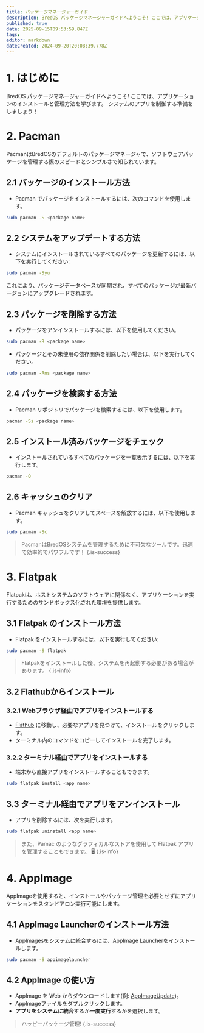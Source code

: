 ```yaml
---
title: パッケージマネージャーガイド
description: BredOS パッケージマネージャーガイドへようこそ! ここでは、アプリケーションのインストールと管理方法を学びます。
published: true
date: 2025-09-15T09:53:59.847Z
tags:
editor: markdown
dateCreated: 2024-09-20T20:08:39.778Z
---
```


# 1. はじめに

BredOS パッケージマネージャーガイドへようこそ! ここでは、アプリケーションのインストールと管理方法を学びます。 システムのアプリを制御する準備をしましょう！

# 2. Pacman

PacmanはBredOSのデフォルトのパッケージマネージャで、ソフトウェアパッケージを管理する際のスピードとシンプルさで知られています。

## 2.1 パッケージのインストール方法

- Pacman でパッケージをインストールするには、次のコマンドを使用します。

```bash
sudo pacman -S <package name>
```

## 2.2 システムをアップデートする方法

- システムにインストールされているすべてのパッケージを更新するには、以下を実行してください:

```bash
sudo pacman -Syu
```

これにより、パッケージデータベースが同期され、すべてのパッケージが最新バージョンにアップグレードされます。

## 2.3 パッケージを削除する方法

- パッケージをアンインストールするには、以下を使用してください。

```bash
sudo pacman -R <package name>
```

- パッケージとその未使用の依存関係を削除したい場合は、以下を実行してください。

```bash
sudo pacman -Rns <package name>
```

## 2.4 パッケージを検索する方法

- Pacman リポジトリでパッケージを検索するには、以下を使用します。

```bash
pacman -Ss <package name>
```

## 2.5 インストール済みパッケージをチェック

- インストールされているすべてのパッケージを一覧表示するには、以下を実行します。

```bash
pacman -Q
```

## 2.6 キャッシュのクリア

- Pacman キャッシュをクリアしてスペースを解放するには、以下を使用します。

```bash
sudo pacman -Sc
```

> PacmanはBredOSシステムを管理するために不可欠なツールです。迅速で効率的でパワフルです！
> {.is-success}

# 3. Flatpak

Flatpakは、ホストシステムのソフトウェアに関係なく、アプリケーションを実行するためのサンドボックス化された環境を提供します。

## 3.1 Flatpak のインストール方法

- Flatpak をインストールするには、以下を実行してください:

```bash
sudo pacman -S flatpak
```

> Flatpakをインストールした後、システムを再起動する必要がある場合があります。
> {.is-info}

## 3.2 Flathubからインストール

### 3.2.1 Webブラウザ経由でアプリをインストールする

- [Flathub](https://flathub.org) に移動し、必要なアプリを見つけて、インストールをクリックします。
- ターミナル内のコマンドをコピーしてインストールを完了します。

### 3.2.2 ターミナル経由でアプリをインストールする

- 端末から直接アプリをインストールすることもできます。

```bash
sudo flatpak install <app name>
```

## 3.3 ターミナル経由でアプリをアンインストール

- アプリを削除するには、次を実行します。

```bash
sudo flatpak uninstall <app name>
```

> また、Pamac のようなグラフィカルなストアを使用して Flatpak アプリを管理することもできます。 🖥️
> {.is-info}

# 4. AppImage

AppImageを使用すると、インストールやパッケージ管理を必要とせずにアプリケーションをスタンドアロン実行可能にします。

## 4.1 AppImage Launcherのインストール方法

- AppImagesをシステムに統合するには、AppImage Launcherをインストールします。

```bash
sudo pacman -S appimagelauncher
```

## 4.2 AppImage の使い方

- AppImage を Web からダウンロードします(例: [AppImageUpdate](https://appimage.github.io/AppImageUpdate))。
- AppImageファイルをダブルクリックします。
- **アプリをシステムに統合**するか**一度実行**するかを選択します。

> ハッピーパッケージ管理!
> {.is-success}

